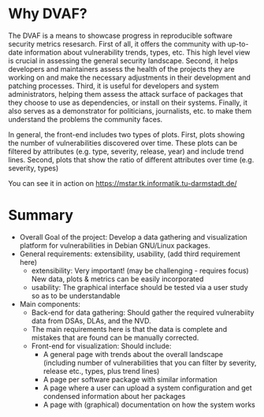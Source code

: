 # Why DVAF?

The DVAF is a means to showcase progress in reproducible software security metrics resesarch. First of all, it offers the community with up-to-date information about vulnerability trends, types, etc. This high level view is crucial in assessing the general security landscape.
Second, it helps developers and maintainers assess the health of the projects they are working on and make the necessary adjustments in their development and patching processes.
Third, it is useful for developers and system administrators, helping them assess the attack surface of packages that they choose to use as dependencies, or install on their systems.
Finally, it also serves as a demonstrator for politicians, journalists, etc. to make them understand the problems the community faces.

In general, the front-end includes two types of plots. First, plots showing the number of vulnerabilities discovered over time.
These plots can be filtered by attributes (e.g. type, severity, release, year) and include trend lines.
Second, plots that show the ratio of different attributes over time (e.g. severity, types)

You can see it in action on https://mstar.tk.informatik.tu-darmstadt.de/
# Summary

- Overall Goal of the project: Develop a data gathering and visualization platform for vulnerabilities in Debian GNU/Linux packages.
- General requirements: extensibility, usability, (add third requirement here)
  - extensibility: Very important! (may be challenging - requires focus) New data, plots & metrics can be easily incorporated
  - usability: The graphical interface should be tested via a user study so as to be understandable
- Main components:
  - Back-end for data gathering: Should gather the required vulnerabiity data from DSAs, DLAs, and the NVD.
  - The main requirements here is that the data is complete and mistakes that are found can be manually corrected.
  - Front-end for visualization: Should include:
    - A general page with trends about the overall landscape (including number of vulnerabilities that you can filter by severity, release etc., types, plus trend lines)
    - A page per software package with similar information
    - A page where a user can upload a system configuration and get condensed information about her packages
    - A page with (graphical) documentation on how the system works
